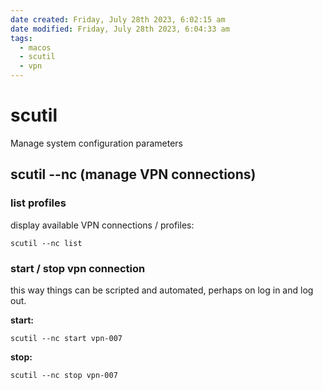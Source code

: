 ```yaml
---
date created: Friday, July 28th 2023, 6:02:15 am
date modified: Friday, July 28th 2023, 6:04:33 am
tags:
  - macos
  - scutil
  - vpn
---
```


# scutil

Manage system configuration parameters

## scutil --nc  (manage VPN connections)

### list profiles

display available VPN connections / profiles:

```shell
scutil --nc list
```

### start / stop vpn connection

this way things can be scripted and automated, perhaps on log in and log out.

**start:**

```shell
scutil --nc start vpn-007
```

**stop:**

```shell
scutil --nc stop vpn-007
```
